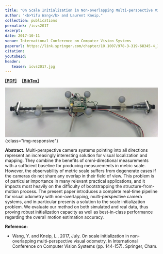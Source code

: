 ```yaml
---
title: "On Scale Initialization in Non-overlapping Multi-perspective Visual Odometry"
author: "<b>Yifu Wang</b> and Laurent Kneip."
collection: publications
permalink: /icvs2017
excerpt: 
date: 2017-10-11
venue: International Conference on Computer Vision Systems
paperurl: https://link.springer.com/chapter/10.1007/978-3-319-68345-4_13
citation: 
youtubeId: 
header:
   teaser: icvs2017.jpg
---
```


<a href="https://1fwang.github.io/files/icvs2017.pdf" target="_blank"><b>[PDF]</b></a>&emsp;
<a href="https://1fwang.github.io/files/wang2017scale.txt" target="_blank"><b>[BibTex]</b></a>

![firenet_banner](/images/icvs2017.jpg){:class="img-responsive"}

<b>Abstract.</b> 
Multi-perspective camera systems pointing into all directions represent an increasingly interesting solution for visual localization and mapping. They combine the benefits of omni-directional measurements with a sufficient baseline for producing measurements in metric scale. However, the observability of metric scale suffers from degenerate cases if the cameras do not share any overlap in their field of view. This problem is of particular importance in many relevant practical applications, and it impacts most heavily on the difficulty of bootstrapping the structure-from-motion process. The present paper introduces a complete real-time pipeline for visual odometry with non-overlapping, multi-perspective camera systems, and in particular presents a solution to the scale initialization problem. We evaluate our method on both simulated and real data, thus proving robust initialization capacity as well as best-in-class performance regarding the overall motion estimation accuracy.


<b>Reference:</b>
* Wang, Y. and Kneip, L., 2017, July. On scale initialization in non-overlapping multi-perspective visual odometry. In International Conference on Computer Vision Systems (pp. 144-157). Springer, Cham.
